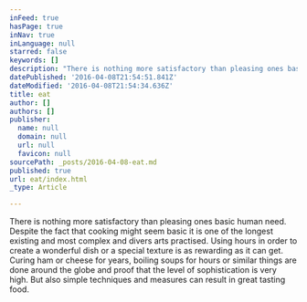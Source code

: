 ```yaml
---
inFeed: true
hasPage: true
inNav: true
inLanguage: null
starred: false
keywords: []
description: "There is nothing more satisfactory than pleasing ones basic human need. Despite the fact that cooking might seem basic it is one of the longest existing and most complex and divers arts practised. Using hours in order to create a wonderful dish or a special texture is as rewarding as it can get. Curing ham or cheese for years, boiling soups for hours or \_similar things are done around the globe and proof \_that the level of sofistication is very high"
datePublished: '2016-04-08T21:54:51.841Z'
dateModified: '2016-04-08T21:54:34.636Z'
title: eat
author: []
authors: []
publisher:
  name: null
  domain: null
  url: null
  favicon: null
sourcePath: _posts/2016-04-08-eat.md
published: true
url: eat/index.html
_type: Article

---
```

There is nothing more satisfactory than pleasing ones basic human need. Despite the fact that cooking might seem basic it is one of the longest existing and most complex and divers arts practised. Using hours in order to create a wonderful dish or a special texture is as rewarding as it can get. Curing ham or cheese for years, boiling soups for hours or  similar things are done around the globe and proof  that the level of sophistication is very high. But also simple techniques and measures can result in great tasting food.